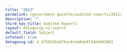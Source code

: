 ```yaml
---
title: "2012"
permalink: /government-gazette/audited-reports/2012/
description: ""
third_nav_title: Audited Reports
layout: datagovsg-v2-search
default_field: Subject
infotext: true
datagovsg-id: d_d7502b6abfbec8c5e03e0f24ebb92083
---
```

